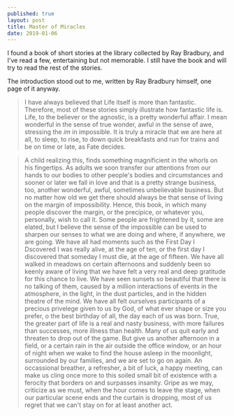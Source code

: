 ```yaml
---
published: true
layout: post
title: Master of Miracles
date: 2019-01-06
---
```

I found a book of short stories at the library collected by Ray Bradbury, and I've read a few, entertaining but not memorable.  I still have the book and will try to read the rest of the stories.

The introduction stood out to me, written by Ray Bradbury himself, one page of it anyway. 

>I have always believed that Life itself is more than fantastic.  Therefore, most of these stories simply illustrate how fantastic life is.  Life, to the believer or the agnostic, is a pretty wonderful affair.  I mean wonderful in the sense of true wonder, awful in the sense of awe, stressing the *im* in impossible.  It is truly a miracle that we are here at all, to sleep, to rise, to down quick breakfasts and run for trains and be on time or late, as Fate decides.

>A child realizing this, finds something magnificient in the whorls on his fingertips.  As adults we soon transfer our attentions from our hands to our bodies to other people's bodies and circumstances and sooner or later we fall in love and that is a pretty strange business, too, another wonderful, awful, sometimes unbelievable business.  But no matter how old we get there should always be that sense of living on the margin of impossibility.  Hence, this book, in which many people discover the margin, or the precipice, or whatever you, personally, wish to call it.  Some people are frightened by it, some are elated, but I believe the sense of the impossible can be used to sharpen our senses to what we are doing and where, if anywhere, we are going.  We have all had moments such as the First Day I Dscovered I was really alive, at the age of ten, or the first day I discovered that someday I must die, at the age of fifteen.  We have all walked in meadows on certain afternoons and suddenly been so keenly aware of living that we have felt a very real and deep gratitude for this chance to live.  We have seen sunsets so beautiful that there is no talking of them, caused by a million interactions of events in the atmosphere, in the light, in the dust particles, and in the hidden theatre of the mind.  We have all felt ourselves participants of a precious privelege given to us by God, of what ever shape or size you prefer, o the best birthday of all, the day each of us was born.  True, the greater part of life is a real and nasty business, with more failures than successes, more illness than health.  Many of us quit early and threaten to drop out of the game.  But give us another afternoon in a field, or a certain rain in the air outside the office window, or an hour of night when we wake to find the house asleep in the moonlight, surrounded by our families, and we are set to go on again.  An occassional breather, a refresher, a bit of luck, a happy meeting, can make us cling once more to this soiled small bit of existence with a ferocity that borders on and surpasses insanity.  Gripe as we may, criticize as we must, when the hour comes to leave the stage, when our particular scene ends and the curtain is dropping, most of us regret that we can't stay on for at least another act.

